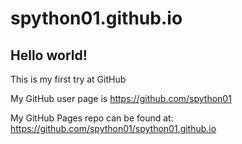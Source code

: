 # spython01.github.io
## Hello world!

This is my first try at GitHub

My GitHub user page is https://github.com/spython01

My GitHub Pages repo can be found at:  https://github.com/spython01/spython01.github.io
